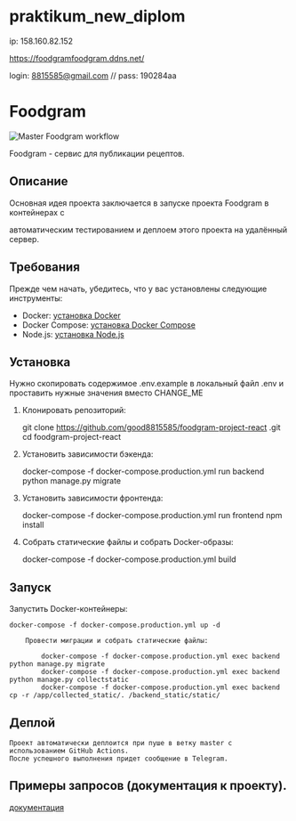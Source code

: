 # praktikum_new_diplom

ip: 158.160.82.152

https://foodgramfoodgram.ddns.net/

login: 8815585@gmail.com
//
pass: 190284aa


# Foodgram

![Master Foodgram workflow](https://github.com/Dmitry8815585/foodgram-project-react/actions/workflows/main.yml/badge.svg)

Foodgram - сервис для публикации рецептов.

## Описание

Основная идея проекта заключается в запуске проекта Foodgram в контейнерах с 

автоматическим тестированием и деплоем этого проекта на удалённый сервер.

## Требования

Прежде чем начать, убедитесь, что у вас установлены следующие инструменты:

- Docker: [установка Docker](https://docs.docker.com/get-docker/)
- Docker Compose: [установка Docker Compose](https://docs.docker.com/compose/install/)
- Node.js: [установка Node.js](https://nodejs.org/)


## Установка

Нужно скопировать содержимое .env.example в локальный файл .env и проставить нужные значения вместо CHANGE_ME

1. Клонировать репозиторий:

    git clone https://github.com/good8815585/foodgram-project-react
.git
    cd foodgram-project-react


2. Установить зависимости бэкенда:

    docker-compose -f docker-compose.production.yml run backend python manage.py migrate

3. Установить зависимости фронтенда:

    docker-compose -f docker-compose.production.yml run frontend npm install

4. Собрать статические файлы и собрать Docker-образы:

    docker-compose -f docker-compose.production.yml build

## Запуск


Запустить Docker-контейнеры:

    docker-compose -f docker-compose.production.yml up -d

        Провести миграции и собрать статические файлы:

            docker-compose -f docker-compose.production.yml exec backend python manage.py migrate
            docker-compose -f docker-compose.production.yml exec backend python manage.py collectstatic
            docker-compose -f docker-compose.production.yml exec backend cp -r /app/collected_static/. /backend_static/static/



## Деплой

    Проект автоматически деплоится при пуше в ветку master с использованием GitHub Actions.
    После успешного выполнения придет сообщение в Telegram.


## Примеры запросов (документация к проекту).

[документация](https://foodgramfoodgram.ddns.net/api/docs/redoc.html)
